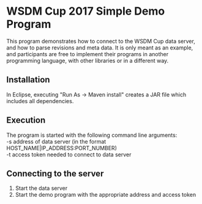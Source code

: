 WSDM Cup 2017 Simple Demo Program
=================================
This program demonstrates how to connect to the WSDM Cup data server, and how to parse revisions and meta data. It is only meant as an example, and participants are free to implement their programs in another programming language, with other libraries or in a different way.


Installation
------------
In Eclipse, executing "Run As -> Maven install" creates a JAR file which includes all dependencies.


Execution
--------------------
The program is started with the following command line arguments:  
  -s address of data server (in the format HOST\_NAME|IP\_ADDRESS:PORT_NUMBER)  
  -t access token needed to connect to data server  
 

Connecting to the server
------------------------
1. Start the data server
2. Start the demo program with the appropriate address and access token
